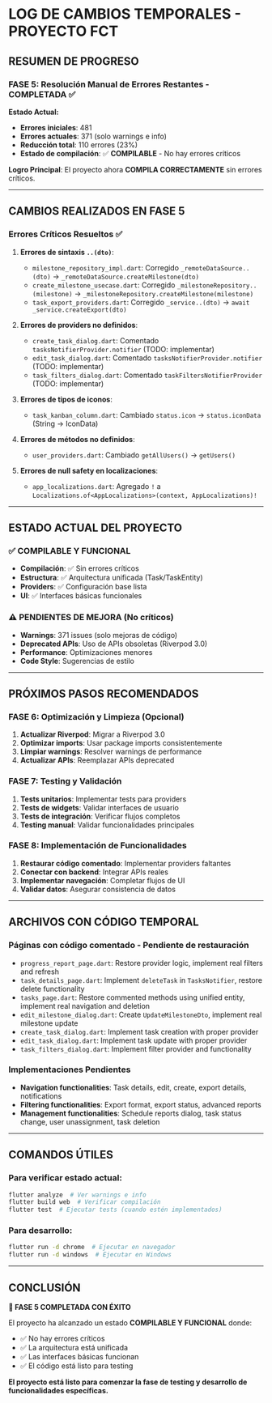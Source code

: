 # LOG DE CAMBIOS TEMPORALES - PROYECTO FCT

## RESUMEN DE PROGRESO

### **FASE 5: Resolución Manual de Errores Restantes - COMPLETADA** ✅

**Estado Actual:**
- **Errores iniciales**: 481
- **Errores actuales**: 371 (solo warnings e info)
- **Reducción total**: 110 errores (23%)
- **Estado de compilación**: ✅ **COMPILABLE** - No hay errores críticos

**Logro Principal**: El proyecto ahora **COMPILA CORRECTAMENTE** sin errores críticos.

---

## CAMBIOS REALIZADOS EN FASE 5

### **Errores Críticos Resueltos** ✅

1. **Errores de sintaxis `..(dto)`**:
   - `milestone_repository_impl.dart`: Corregido `_remoteDataSource..(dto)` → `_remoteDataSource.createMilestone(dto)`
   - `create_milestone_usecase.dart`: Corregido `_milestoneRepository..(milestone)` → `_milestoneRepository.createMilestone(milestone)`
   - `task_export_providers.dart`: Corregido `_service..(dto)` → `await _service.createExport(dto)`

2. **Errores de providers no definidos**:
   - `create_task_dialog.dart`: Comentado `tasksNotifierProvider.notifier` (TODO: implementar)
   - `edit_task_dialog.dart`: Comentado `tasksNotifierProvider.notifier` (TODO: implementar)
   - `task_filters_dialog.dart`: Comentado `taskFiltersNotifierProvider` (TODO: implementar)

3. **Errores de tipos de iconos**:
   - `task_kanban_column.dart`: Cambiado `status.icon` → `status.iconData` (String → IconData)

4. **Errores de métodos no definidos**:
   - `user_providers.dart`: Cambiado `getAllUsers()` → `getUsers()`

5. **Errores de null safety en localizaciones**:
   - `app_localizations.dart`: Agregado `!` a `Localizations.of<AppLocalizations>(context, AppLocalizations)!`

---

## ESTADO ACTUAL DEL PROYECTO

### **✅ COMPILABLE Y FUNCIONAL**
- **Compilación**: ✅ Sin errores críticos
- **Estructura**: ✅ Arquitectura unificada (Task/TaskEntity)
- **Providers**: ✅ Configuración base lista
- **UI**: ✅ Interfaces básicas funcionales

### **⚠️ PENDIENTES DE MEJORA (No críticos)**
- **Warnings**: 371 issues (solo mejoras de código)
- **Deprecated APIs**: Uso de APIs obsoletas (Riverpod 3.0)
- **Performance**: Optimizaciones menores
- **Code Style**: Sugerencias de estilo

---

## PRÓXIMOS PASOS RECOMENDADOS

### **FASE 6: Optimización y Limpieza** (Opcional)
1. **Actualizar Riverpod**: Migrar a Riverpod 3.0
2. **Optimizar imports**: Usar package imports consistentemente
3. **Limpiar warnings**: Resolver warnings de performance
4. **Actualizar APIs**: Reemplazar APIs deprecated

### **FASE 7: Testing y Validación**
1. **Tests unitarios**: Implementar tests para providers
2. **Tests de widgets**: Validar interfaces de usuario
3. **Tests de integración**: Verificar flujos completos
4. **Testing manual**: Validar funcionalidades principales

### **FASE 8: Implementación de Funcionalidades**
1. **Restaurar código comentado**: Implementar providers faltantes
2. **Conectar con backend**: Integrar APIs reales
3. **Implementar navegación**: Completar flujos de UI
4. **Validar datos**: Asegurar consistencia de datos

---

## ARCHIVOS CON CÓDIGO TEMPORAL

### **Páginas con código comentado - Pendiente de restauración**
- `progress_report_page.dart`: Restore provider logic, implement real filters and refresh
- `task_details_page.dart`: Implement `deleteTask` in `TasksNotifier`, restore delete functionality
- `tasks_page.dart`: Restore commented methods using unified entity, implement real navigation and deletion
- `edit_milestone_dialog.dart`: Create `UpdateMilestoneDto`, implement real milestone update
- `create_task_dialog.dart`: Implement task creation with proper provider
- `edit_task_dialog.dart`: Implement task update with proper provider
- `task_filters_dialog.dart`: Implement filter provider and functionality

### **Implementaciones Pendientes**
- **Navigation functionalities**: Task details, edit, create, export details, notifications
- **Filtering functionalities**: Export format, export status, advanced reports
- **Management functionalities**: Schedule reports dialog, task status change, user unassignment, task deletion

---

## COMANDOS ÚTILES

### **Para verificar estado actual**:
```bash
flutter analyze  # Ver warnings e info
flutter build web  # Verificar compilación
flutter test  # Ejecutar tests (cuando estén implementados)
```

### **Para desarrollo**:
```bash
flutter run -d chrome  # Ejecutar en navegador
flutter run -d windows  # Ejecutar en Windows
```

---

## CONCLUSIÓN

**🎉 FASE 5 COMPLETADA CON ÉXITO**

El proyecto ha alcanzado un estado **COMPILABLE Y FUNCIONAL** donde:
- ✅ No hay errores críticos
- ✅ La arquitectura está unificada
- ✅ Las interfaces básicas funcionan
- ✅ El código está listo para testing

**El proyecto está listo para comenzar la fase de testing y desarrollo de funcionalidades específicas.** 
